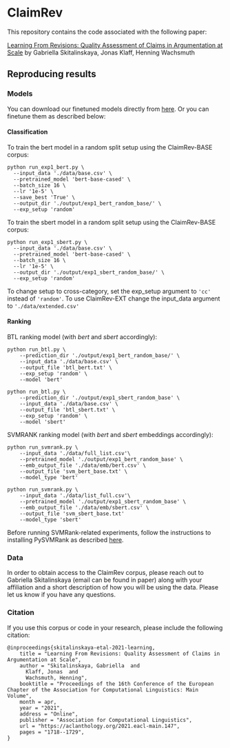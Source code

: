 # ClaimRev

This repository contains the code associated with the following paper:


[Learning From Revisions: Quality Assessment of Claims in Argumentation at Scale](https://arxiv.org/pdf/2101.10250.pdf)
by Gabriella Skitalinskaya, Jonas Klaff, Henning Wachsmuth


## Reproducing results

### Models
You can download our finetuned models directly from [here](https://drive.google.com/drive/folders/1HdT9OX-gMOW0UQPCK27lHDAQgoTv_dDN?usp=sharing). Or you can finetune them as described below:

#### Classification

To train the bert model in a random split setup using the ClaimRev-BASE corpus:
```
python run_exp1_bert.py \
  --input_data './data/base.csv' \
  --pretrained_model 'bert-base-cased' \
  --batch_size 16 \
  --lr '1e-5' \
  --save_best 'True' \
  --output_dir './output/exp1_bert_random_base/' \
  --exp_setup 'random'
```
To train the sbert model in a random split setup using the ClaimRev-BASE corpus:
```
python run_exp1_sbert.py \
  --input_data './data/base.csv' \
  --pretrained_model 'bert-base-cased' \
  --batch_size 16 \
  --lr '1e-5' \
  --output_dir './output/exp1_sbert_random_base/' \
  --exp_setup 'random'
```
To change setup to cross-category, set the exp_setup argument to ```'cc'``` instead of ```'random'```. 
To use ClaimRev-EXT change the input_data argument to ```'./data/extended.csv' ```

#### Ranking

BTL ranking model (with *bert* and *sbert* accordingly):

```    
python run_btl.py \
    --prediction_dir './output/exp1_bert_random_base/' \
    --input_data './data/base.csv' \
    --output_file 'btl_bert.txt' \
    --exp_setup 'random' \
    --model 'bert'
```

```
python run_btl.py \
    --prediction_dir './output/exp1_sbert_random_base' \
    --input_data './data/base.csv' \
    --output_file 'btl_sbert.txt' \
    --exp_setup 'random' \
    --model 'sbert'
```
        
SVMRANK ranking model (with *bert* and *sbert* embeddings accordingly):

```
python run_svmrank.py \
    --input_data './data/full_list.csv'\
    --pretrained_model './output/exp1_bert_random_base' \
    --emb_output_file './data/emb/bert.csv' \
    --output_file 'svm_bert_base.txt' \
    --model_type 'bert'
```
 
```
python run_svmrank.py \
    --input_data './data/list_full.csv'\
    --pretrained_model './output/exp1_sbert_random_base' \
    --emb_output_file './data/emb/sbert.csv' \
    --output_file 'svm_sbert_base.txt'
    --model_type 'sbert'
```

Before running SVMRank-related experiments, follow the instructions to installing PySVMRank as described [here](https://github.com/ds4dm/PySVMRank).

### Data
In order to obtain access to the ClaimRev corpus, please reach out to Gabriella Skitalinskaya (email can be found in paper) along with your affiliation and a short description of how you will be using the data. Please let us know if you have any questions.

### Citation
If you use this corpus or code in your research, please include the following citation:
```
@inproceedings{skitalinskaya-etal-2021-learning,
    title = "Learning From Revisions: Quality Assessment of Claims in Argumentation at Scale",
    author = "Skitalinskaya, Gabriella  and
      Klaff, Jonas  and
      Wachsmuth, Henning",
    booktitle = "Proceedings of the 16th Conference of the European Chapter of the Association for Computational Linguistics: Main Volume",
    month = apr,
    year = "2021",
    address = "Online",
    publisher = "Association for Computational Linguistics",
    url = "https://aclanthology.org/2021.eacl-main.147",
    pages = "1718--1729",
}
```